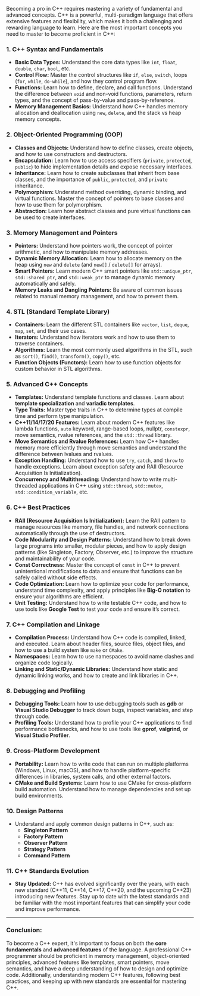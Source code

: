 Becoming a pro in C++ requires mastering a variety of fundamental and advanced concepts. C++ is a powerful, multi-paradigm language that offers extensive features and flexibility, which makes it both a challenging and rewarding language to learn. Here are the most important concepts you need to master to become proficient in C++:

### 1. **C++ Syntax and Fundamentals**
   - **Basic Data Types:** Understand the core data types like `int`, `float`, `double`, `char`, `bool`, etc.
   - **Control Flow:** Master the control structures like `if`, `else`, `switch`, loops (`for`, `while`, `do-while`), and how they control program flow.
   - **Functions:** Learn how to define, declare, and call functions. Understand the difference between `void` and non-void functions, parameters, return types, and the concept of pass-by-value and pass-by-reference.
   - **Memory Management Basics:** Understand how C++ handles memory allocation and deallocation using `new`, `delete`, and the stack vs heap memory concepts.

### 2. **Object-Oriented Programming (OOP)**
   - **Classes and Objects:** Understand how to define classes, create objects, and how to use constructors and destructors.
   - **Encapsulation:** Learn how to use access specifiers (`private`, `protected`, `public`) to hide implementation details and expose necessary interfaces.
   - **Inheritance:** Learn how to create subclasses that inherit from base classes, and the importance of `public`, `protected`, and `private` inheritance.
   - **Polymorphism:** Understand method overriding, dynamic binding, and virtual functions. Master the concept of pointers to base classes and how to use them for polymorphism.
   - **Abstraction:** Learn how abstract classes and pure virtual functions can be used to create interfaces.

### 3. **Memory Management and Pointers**
   - **Pointers:** Understand how pointers work, the concept of pointer arithmetic, and how to manipulate memory addresses.
   - **Dynamic Memory Allocation:** Learn how to allocate memory on the heap using `new` and `delete` (and `new[]` / `delete[]` for arrays).
   - **Smart Pointers:** Learn modern C++ smart pointers like `std::unique_ptr`, `std::shared_ptr`, and `std::weak_ptr` to manage dynamic memory automatically and safely.
   - **Memory Leaks and Dangling Pointers:** Be aware of common issues related to manual memory management, and how to prevent them.

### 4. **STL (Standard Template Library)**
   - **Containers:** Learn the different STL containers like `vector`, `list`, `deque`, `map`, `set`, and their use cases.
   - **Iterators:** Understand how iterators work and how to use them to traverse containers.
   - **Algorithms:** Learn the most commonly used algorithms in the STL, such as `sort()`, `find()`, `transform()`, `copy()`, etc.
   - **Function Objects (Functors):** Learn how to use function objects for custom behavior in STL algorithms.

### 5. **Advanced C++ Concepts**
   - **Templates:** Understand template functions and classes. Learn about **template specialization** and **variadic templates**.
   - **Type Traits:** Master type traits in C++ to determine types at compile time and perform type manipulation.
   - **C++11/14/17/20 Features:** Learn about modern C++ features like lambda functions, `auto` keyword, range-based loops, nullptr, `constexpr`, move semantics, rvalue references, and the `std::thread` library.
   - **Move Semantics and Rvalue References:** Learn how C++ handles memory more efficiently through move semantics and understand the difference between lvalues and rvalues.
   - **Exception Handling:** Understand how to use `try`, `catch`, and `throw` to handle exceptions. Learn about exception safety and RAII (Resource Acquisition Is Initialization).
   - **Concurrency and Multithreading:** Understand how to write multi-threaded applications in C++ using `std::thread`, `std::mutex`, `std::condition_variable`, etc.

### 6. **C++ Best Practices**
   - **RAII (Resource Acquisition Is Initialization):** Learn the RAII pattern to manage resources like memory, file handles, and network connections automatically through the use of destructors.
   - **Code Modularity and Design Patterns:** Understand how to break down large programs into smaller, modular pieces, and how to apply design patterns (like Singleton, Factory, Observer, etc.) to improve the structure and maintainability of your code.
   - **Const Correctness:** Master the concept of `const` in C++ to prevent unintentional modifications to data and ensure that functions can be safely called without side effects.
   - **Code Optimization:** Learn how to optimize your code for performance, understand time complexity, and apply principles like **Big-O notation** to ensure your algorithms are efficient.
   - **Unit Testing:** Understand how to write testable C++ code, and how to use tools like **Google Test** to test your code and ensure it’s correct.
   
### 7. **C++ Compilation and Linkage**
   - **Compilation Process:** Understand how C++ code is compiled, linked, and executed. Learn about header files, source files, object files, and how to use a build system like `make` or `CMake`.
   - **Namespaces:** Learn how to use namespaces to avoid name clashes and organize code logically.
   - **Linking and Static/Dynamic Libraries:** Understand how static and dynamic linking works, and how to create and link libraries in C++.

### 8. **Debugging and Profiling**
   - **Debugging Tools:** Learn how to use debugging tools such as **gdb** or **Visual Studio Debugger** to track down bugs, inspect variables, and step through code.
   - **Profiling Tools:** Understand how to profile your C++ applications to find performance bottlenecks, and how to use tools like **gprof**, **valgrind**, or **Visual Studio Profiler**.

### 9. **Cross-Platform Development**
   - **Portability:** Learn how to write code that can run on multiple platforms (Windows, Linux, macOS), and how to handle platform-specific differences in libraries, system calls, and other external factors.
   - **CMake and Build Systems:** Learn how to use CMake for cross-platform build automation. Understand how to manage dependencies and set up build environments.

### 10. **Design Patterns**
   - Understand and apply common design patterns in C++, such as:
     - **Singleton Pattern**
     - **Factory Pattern**
     - **Observer Pattern**
     - **Strategy Pattern**
     - **Command Pattern**

### 11. **C++ Standards Evolution**
   - **Stay Updated:** C++ has evolved significantly over the years, with each new standard (C++11, C++14, C++17, C++20, and the upcoming C++23) introducing new features. Stay up to date with the latest standards and be familiar with the most important features that can simplify your code and improve performance.

---

### Conclusion:
To become a C++ expert, it's important to focus on both the **core fundamentals** and **advanced features** of the language. A professional C++ programmer should be proficient in memory management, object-oriented principles, advanced features like templates, smart pointers, move semantics, and have a deep understanding of how to design and optimize code. Additionally, understanding modern C++ features, following best practices, and keeping up with new standards are essential for mastering C++.